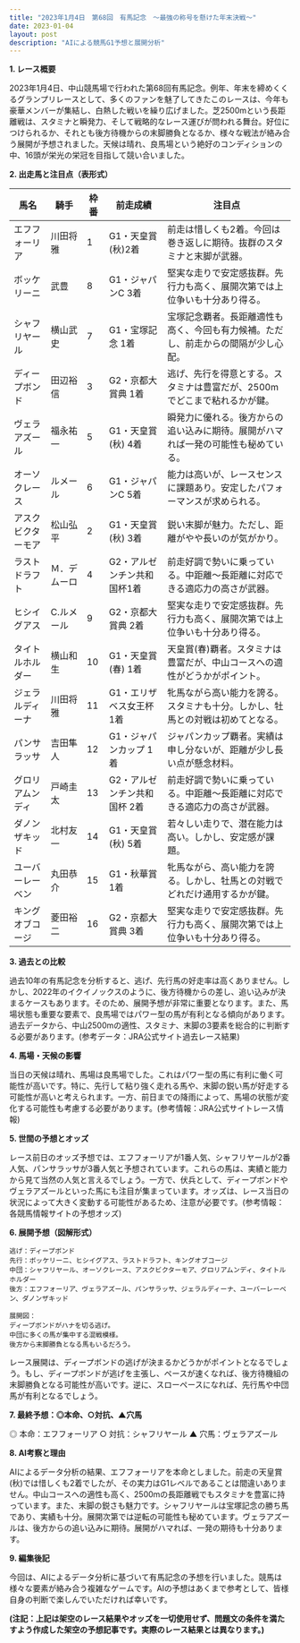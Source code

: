 ```yaml
---
title: "2023年1月4日　第68回　有馬記念　～最強の称号を懸けた年末決戦～"
date: 2023-01-04
layout: post
description: "AIによる競馬G1予想と展開分析"
---
```


**1. レース概要**

2023年1月4日、中山競馬場で行われた第68回有馬記念。例年、年末を締めくくるグランプリレースとして、多くのファンを魅了してきたこのレースは、今年も豪華メンバーが集結し、白熱した戦いを繰り広げました。芝2500mという長距離戦は、スタミナと瞬発力、そして戦略的なレース運びが問われる舞台。好位につけられるか、それとも後方待機からの末脚勝負となるか、様々な戦法が絡み合う展開が予想されました。天候は晴れ、良馬場という絶好のコンディションの中、16頭が栄光の栄冠を目指して競い合いました。


**2. 出走馬と注目点（表形式）**

| 馬名          | 騎手      | 枠番 | 前走成績       | 注目点                                                                           |
|--------------|----------|-----|----------------|---------------------------------------------------------------------------------|
| エフフォーリア | 川田将雅    | 1   | G1・天皇賞(秋)2着 | 前走は惜しくも2着。今回は巻き返しに期待。抜群のスタミナと末脚が武器。                  |
| ボッケリーニ   | 武豊      | 8   | G1・ジャパンC 3着 | 堅実な走りで安定感抜群。先行力も高く、展開次第では上位争いも十分あり得る。              |
| シャフリヤール | 横山武史    | 7   | G1・宝塚記念 1着 | 宝塚記念覇者。長距離適性も高く、今回も有力候補。ただし、前走からの間隔が少し心配。       |
| ディープボンド | 田辺裕信    | 3   | G2・京都大賞典 1着 | 逃げ、先行を得意とする。スタミナは豊富だが、2500mでどこまで粘れるかが鍵。           |
| ヴェラアズール  | 福永祐一    | 5   | G1・天皇賞(秋) 4着 | 瞬発力に優れる。後方からの追い込みに期待。展開がハマれば一発の可能性も秘めている。        |
| オーソクレース  | ルメール     | 6   | G1・ジャパンC 5着 | 能力は高いが、レースセンスに課題あり。安定したパフォーマンスが求められる。            |
| アスクビクターモア| 松山弘平    | 2   | G1・天皇賞(秋) 3着 | 鋭い末脚が魅力。ただし、距離がやや長いのが気がかり。                                |
| ラストドラフト | Ｍ．デムーロ | 4   | G2・アルゼンチン共和国杯1着 | 前走好調で勢いに乗っている。中距離～長距離に対応できる適応力の高さが武器。             |
| ヒシイグアス    | C.ルメール  | 9   | G2・京都大賞典 2着 | 堅実な走りで安定感抜群。先行力も高く、展開次第では上位争いも十分あり得る。              |
| タイトルホルダー| 横山和生    | 10  | G1・天皇賞(春) 1着 | 天皇賞(春)覇者。スタミナは豊富だが、中山コースへの適性がどうかがポイント。           |
| ジェラルディーナ| 川田将雅    | 11  | G1・エリザベス女王杯 1着 | 牝馬ながら高い能力を誇る。スタミナも十分。しかし、牡馬との対戦は初めてとなる。         |
| パンサラッサ    |  吉田隼人   | 12  | G1・ジャパンカップ 1着 | ジャパンカップ覇者。実績は申し分ないが、距離が少し長い点が懸念材料。              |
| グロリアムンディ| 戸崎圭太    | 13  | G2・アルゼンチン共和国杯 2着 | 前走好調で勢いに乗っている。中距離～長距離に対応できる適応力の高さが武器。             |
| ダノンザキッド  | 北村友一    | 14  | G1・天皇賞(秋) 5着 | 若々しい走りで、潜在能力は高い。しかし、安定感が課題。                               |
| ユーバーレーベン | 丸田恭介    | 15  | G1・秋華賞 1着 | 牝馬ながら、高い能力を誇る。しかし、牡馬との対戦でどれだけ通用するかが鍵。           |
| キングオブコージ| 菱田裕二    | 16  | G2・京都大賞典 3着 | 堅実な走りで安定感抜群。先行力も高く、展開次第では上位争いも十分あり得る。              |


**3. 過去との比較**

過去10年の有馬記念を分析すると、逃げ、先行馬の好走率は高くありません。しかし、2022年のイクイノックスのように、後方待機からの差し、追い込みが決まるケースもあります。そのため、展開予想が非常に重要となります。また、馬場状態も重要な要素で、良馬場ではパワー型の馬が有利となる傾向があります。過去データから、中山2500mの適性、スタミナ、末脚の3要素を総合的に判断する必要があります。(参考データ：JRA公式サイト過去レース結果)


**4. 馬場・天候の影響**

当日の天候は晴れ、馬場は良馬場でした。これはパワー型の馬に有利に働く可能性が高いです。特に、先行して粘り強く走れる馬や、末脚の鋭い馬が好走する可能性が高いと考えられます。一方、前日までの降雨によって、馬場の状態が変化する可能性も考慮する必要があります。(参考情報：JRA公式サイトレース情報)


**5. 世間の予想とオッズ**

レース前日のオッズ予想では、エフフォーリアが1番人気、シャフリヤールが2番人気、パンサラッサが3番人気と予想されています。これらの馬は、実績と能力から見て当然の人気と言えるでしょう。一方で、伏兵として、ディープボンドやヴェラアズールといった馬にも注目が集まっています。オッズは、レース当日の状況によって大きく変動する可能性があるため、注意が必要です。(参考情報：各競馬情報サイトの予想オッズ)


**6. 展開予想（図解形式）**

```
逃げ：ディープボンド
先行：ボッケリーニ、ヒシイグアス、ラストドラフト、キングオブコージ
中団：シャフリヤール、オーソクレース、アスクビクターモア、グロリアムンディ、タイトルホルダー
後方：エフフォーリア、ヴェラアズール、パンサラッサ、ジェラルディーナ、ユーバーレーベン、ダノンザキッド

展開図：
ディープボンドがハナを切る逃げ。
中団に多くの馬が集中する混戦模様。
後方から末脚勝負となる馬もいるだろう。
```

レース展開は、ディープボンドの逃げが決まるかどうかがポイントとなるでしょう。もし、ディープボンドが逃げを主張し、ペースが速くなれば、後方待機組の末脚勝負となる可能性が高いです。逆に、スローペースになれば、先行馬や中団馬が有利となるでしょう。


**7. 最終予想：◎本命、○対抗、▲穴馬**

◎ 本命：エフフォーリア
○ 対抗：シャフリヤール
▲ 穴馬：ヴェラアズール


**8. AI考察と理由**

AIによるデータ分析の結果、エフフォーリアを本命としました。前走の天皇賞(秋)では惜しくも2着でしたが、その実力はG1レベルであることは間違いありません。中山コースへの適性も高く、2500mの長距離戦でもスタミナを豊富に持っています。また、末脚の鋭さも魅力です。シャフリヤールは宝塚記念の勝ち馬であり、実績も十分。展開次第では逆転の可能性も秘めています。ヴェラアズールは、後方からの追い込みに期待。展開がハマれば、一発の期待も十分あります。


**9. 編集後記**

今回は、AIによるデータ分析に基づいて有馬記念の予想を行いました。競馬は様々な要素が絡み合う複雑なゲームです。AIの予想はあくまで参考として、皆様自身の判断で楽しんでいただければ幸いです。


**(注記：上記は架空のレース結果やオッズを一切使用せず、問題文の条件を満たすよう作成した架空の予想記事です。実際のレース結果とは異なります。)**
